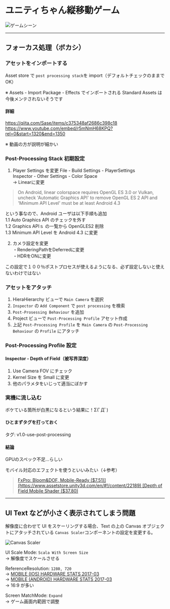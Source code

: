# ユニティちゃん縦移動ゲーム

![ゲームシーン](https://raw.github.com/caorol/StepAsideUnityChan/master/gamescene.png)

---
## フォーカス処理（ボカシ）
### アセットをインポートする
Asset store で `post processing stack`を import（デフォルトチェックのままでOK）  

※ Assets - Import Package - Effects でインポートされる Standard Assets は今後メンテされないそうです

#### 詳細
https://qiita.com/Sase/items/c375348af2686c398c18
https://www.youtube.com/embed/r5mNmH68KPQ?rel=0&start=1320&end=1350

※ 動画の方が説明が細かい

### Post-Processing Stack 初期設定
1. Player Settings を変更
  File - Build Settings - PlayerSettings  
  Inspector - Other Settings - Color Space  
  -> Linearに変更  

  > On Android, linear colorspace requires OpenGL ES 3.0 or Vulkan, uncheck 'Automatic Graphics API' to remove OpenGL ES 2 API and 'Minimum API Level' must be at least Android 4.3

  という事なので、Android ユーザは以下手順も追加  
  1.1 Auto Graphics API のチェックを外す  
  1.2 Graphics APIｓ の一覧から OpenGLES2 削除  
  1.3 Minimum API Level を Android 4.3 に変更  

2. カメラ設定を変更  
  ・RenderingPathをDeferredに変更  
  ・HDRをONに変更

この設定で１００％ポストプロセスが使えるようになる、必ず設定しないと使えないわけではない

### アセットをアタッチ
1. HieraHierarchy ビューで `Main Camera` を選択
2. `Inspector` の `Add Component` で `post processing` を検索
3. `Post-Prosessing Behaviour` を追加
4. Project ビューで `Post-Processing Profile` アセット作成
5. 上記 `Post-Processing Profile` を `Main Camera` の `Post-Processing Behaviour` の `Profile` にアタッチ

### Post-Processing Profile 設定
#### Inspector - Depth of Field（被写界深度）
1. Use Camera FOV にチェック
2. Kernel Size を Small に変更
3. 他のパラメタをいじって適当にぼかす

### 実機に流し込む
ボケている箇所が白黒になるという結果に！Σ(ﾟДﾟ)

#### ひとまずタグを打っておく
タグ: v1.0-use-post-processing

#### 結論
GPUのスペック不足…らしい

モバイル対応のエフェクトを使うといいみたい（↓参考）
> [FxPro: Bloom&DOF, Mobile-Ready ($7.51)](https://www.assetstore.unity3d.com/en/#!/content/22189)  
> [Depth of Field Mobile Shader ($37.80)](https://www.assetstore.unity3d.com/en/#!/content/15434)


---
## UI Text などが小さく表示されてしまう問題
解像度に合わせて UI をスケーリングする場合、Text の上の Canvas オブジェクトにアタッチされている `Canvas Scaler`コンポーネントの設定を変更する。

![Canvas Scaler]((https://raw.github.com/caorol/StepAsideUnityChan/master/canvasscaler.png))

UI Scale Mode: `Scala With Screen Size`  
  → 解像度でスケールさせる

ReferenceResolution: `1280, 720`  
→ [MOBILE (IOS) HARDWARE STATS 2017-03](https://hwstats.unity3d.com/mobile/display-ios.htm)  
→ [MOBILE (ANDROID) HARDWARE STATS 2017-03](https://hwstats.unity3d.com/mobile/display-android.htm)  
  → 16:9 が多い

Screen MatchMode: `Expand`  
  → ゲーム画面内範囲で調整

